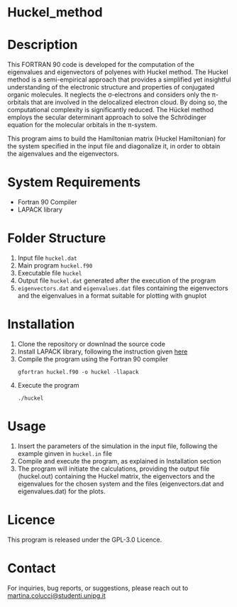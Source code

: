 # Huckel_method
# Description
This FORTRAN 90 code is developed for the computation of the eigenvalues and eigenvectors of polyenes with Huckel method.
The Huckel method is a semi-empirical approach that provides a simplified yet insightful understanding of the electronic structure and properties of conjugated organic molecules. It neglects the σ-electrons and considers only the π-orbitals that are involved in the delocalized electron cloud. By doing so, the computational complexity is significantly reduced. The Hückel method employs the secular determinant approach to solve the Schrödinger equation for the molecular orbitals in the π-system. 

This program aims to build the Hamiltonian matrix (Huckel Hamiltonian) for the system specified in the input file and diagonalize it, in order to obtain the aigenvalues and the eigenvectors.

# System Requirements
- Fortran 90 Compiler
- LAPACK library

# Folder Structure
1. Input file `huckel.dat`
2. Main program `huckel.f90`
3. Executable file `huckel`
4. Output file `huckel.dat` generated after the execution of the program
5. `eigenvectors.dat` and `eigenvalues.dat` files containing the eigenvectors and the eigenvalues in a format suitable for plotting with gnuplot

# Installation
1. Clone the repository or downlnad the source code
2. Install LAPACK library, following the instruction given [here](https://www.netlib.org/lapack/)
3. Compile the program using the Fortran 90 compiler
   ```
   gfortran huckel.f90 -o huckel -llapack

4. Execute the program 
   ```
   ./huckel

  # Usage
  1. Insert the parameters of the simulation in the input file, following the example ginven in `huckel.in` file
  2. Compile and execute the program, as explained in Installation section
  3. The program will initiate the calculations, providing the output file (huckel.out) containing the Huckel matrix, the eigenvectors and the eigenvalues for the chosen system and the files (eigenvectors.dat and eigenvalues.dat) for the plots.

# Licence
This program is released under the GPL-3.0 Licence.

# Contact
For inquiries, bug reports, or suggestions, please reach out to martina.colucci@studenti.unipg.it
